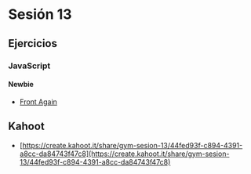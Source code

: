 
# Sesión 13

## Ejercicios

### JavaScript

#### Newbie

- [Front Again](../exercises/front-again/README.md)

## Kahoot

- [https://create.kahoot.it/share/gym-sesion-13/44fed93f-c894-4391-a8cc-da84743f47c8](https://create.kahoot.it/share/gym-sesion-13/44fed93f-c894-4391-a8cc-da84743f47c8)
